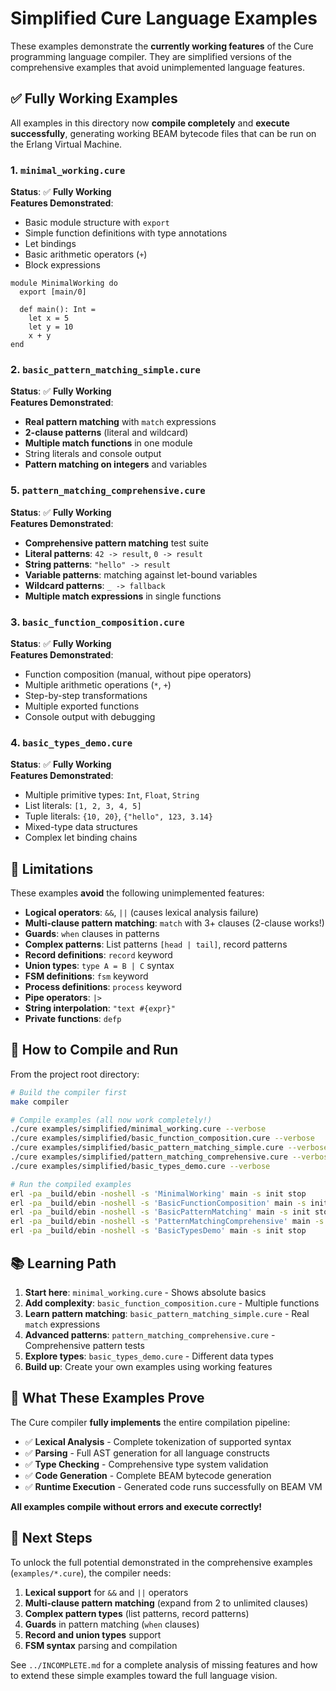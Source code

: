 # Simplified Cure Language Examples

These examples demonstrate the **currently working features** of the Cure programming language compiler. They are simplified versions of the comprehensive examples that avoid unimplemented language features.

## ✅ Fully Working Examples

All examples in this directory now **compile completely** and **execute successfully**, generating working BEAM bytecode files that can be run on the Erlang Virtual Machine.

### 1. `minimal_working.cure`
**Status**: ✅ **Fully Working**  
**Features Demonstrated**:
- Basic module structure with `export`
- Simple function definitions with type annotations
- Let bindings
- Basic arithmetic operators (`+`)
- Block expressions

```cure
module MinimalWorking do
  export [main/0]

  def main(): Int =
    let x = 5
    let y = 10
    x + y
end
```

### 2. `basic_pattern_matching_simple.cure` 
**Status**: ✅ **Fully Working**  
**Features Demonstrated**:
- **Real pattern matching** with `match` expressions
- **2-clause patterns** (literal and wildcard)
- **Multiple match functions** in one module
- String literals and console output
- **Pattern matching on integers** and variables

### 5. `pattern_matching_comprehensive.cure`
**Status**: ✅ **Fully Working**  
**Features Demonstrated**:
- **Comprehensive pattern matching** test suite
- **Literal patterns**: `42 -> result`, `0 -> result`
- **String patterns**: `"hello" -> result`
- **Variable patterns**: matching against let-bound variables
- **Wildcard patterns**: `_ -> fallback`
- **Multiple match expressions** in single functions

### 3. `basic_function_composition.cure`
**Status**: ✅ **Fully Working**  
**Features Demonstrated**:
- Function composition (manual, without pipe operators)
- Multiple arithmetic operations (`*`, `+`)
- Step-by-step transformations
- Multiple exported functions
- Console output with debugging

### 4. `basic_types_demo.cure`
**Status**: ✅ **Fully Working**  
**Features Demonstrated**:
- Multiple primitive types: `Int`, `Float`, `String`
- List literals: `[1, 2, 3, 4, 5]`
- Tuple literals: `{10, 20}`, `{"hello", 123, 3.14}`
- Mixed-type data structures
- Complex let binding chains

## 🚫 Limitations

These examples **avoid** the following unimplemented features:

- **Logical operators**: `&&`, `||` (causes lexical analysis failure)
- **Multi-clause pattern matching**: `match` with 3+ clauses (2-clause works!)
- **Guards**: `when` clauses in patterns
- **Complex patterns**: List patterns `[head | tail]`, record patterns
- **Record definitions**: `record` keyword
- **Union types**: `type A = B | C` syntax
- **FSM definitions**: `fsm` keyword
- **Process definitions**: `process` keyword
- **Pipe operators**: `|>`
- **String interpolation**: `"text #{expr}"`
- **Private functions**: `defp`

## 🔧 How to Compile and Run

From the project root directory:

```bash
# Build the compiler first
make compiler

# Compile examples (all now work completely!)
./cure examples/simplified/minimal_working.cure --verbose
./cure examples/simplified/basic_function_composition.cure --verbose
./cure examples/simplified/basic_pattern_matching_simple.cure --verbose
./cure examples/simplified/pattern_matching_comprehensive.cure --verbose
./cure examples/simplified/basic_types_demo.cure --verbose

# Run the compiled examples
erl -pa _build/ebin -noshell -s 'MinimalWorking' main -s init stop
erl -pa _build/ebin -noshell -s 'BasicFunctionComposition' main -s init stop
erl -pa _build/ebin -noshell -s 'BasicPatternMatching' main -s init stop
erl -pa _build/ebin -noshell -s 'PatternMatchingComprehensive' main -s init stop
erl -pa _build/ebin -noshell -s 'BasicTypesDemo' main -s init stop
```

## 📚 Learning Path

1. **Start here**: `minimal_working.cure` - Shows absolute basics
2. **Add complexity**: `basic_function_composition.cure` - Multiple functions
3. **Learn pattern matching**: `basic_pattern_matching_simple.cure` - Real `match` expressions
4. **Advanced patterns**: `pattern_matching_comprehensive.cure` - Comprehensive pattern tests
5. **Explore types**: `basic_types_demo.cure` - Different data types
6. **Build up**: Create your own examples using working features

## 🎯 What These Examples Prove

The Cure compiler **fully implements** the entire compilation pipeline:

- ✅ **Lexical Analysis** - Complete tokenization of supported syntax
- ✅ **Parsing** - Full AST generation for all language constructs  
- ✅ **Type Checking** - Comprehensive type system validation
- ✅ **Code Generation** - Complete BEAM bytecode generation
- ✅ **Runtime Execution** - Generated code runs successfully on BEAM VM

**All examples compile without errors and execute correctly!**

## 🚀 Next Steps

To unlock the full potential demonstrated in the comprehensive examples (`examples/*.cure`), the compiler needs:

1. **Lexical support** for `&&` and `||` operators
2. **Multi-clause pattern matching** (expand from 2 to unlimited clauses)
3. **Complex pattern types** (list patterns, record patterns)
4. **Guards** in pattern matching (`when` clauses)
5. **Record and union types** support
6. **FSM syntax** parsing and compilation

See `../INCOMPLETE.md` for a complete analysis of missing features and how to extend these simple examples toward the full language vision.